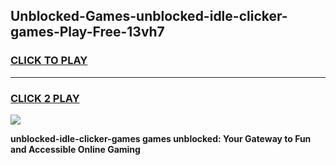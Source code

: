 
## Unblocked-Games-unblocked-idle-clicker-games-Play-Free-13vh7
<h3>
<a href="https://premium76.site?title=unblocked-idle-clicker-games&ref=24M">CLICK TO PLAY</a></h3>
<hr>

<h3>
<a href="https://premium76.site?title=unblocked-idle-clicker-games&ref=24M">CLICK 2 PLAY</a>
  
</h3>

<a href="https://premium76.site?title=unblocked-idle-clicker-games&ref=24M"><img src="https://clearcache.store/games.png"></a>


**unblocked-idle-clicker-games games unblocked: Your Gateway to Fun and Accessible Online Gaming**
